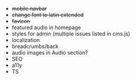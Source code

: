 * ~~mobile navbar~~
* ~~change font to latin extended~~
* ~~favicon~~
* featured audio in homepage
* styles for admin (multiple issues listed in cms.js)
* localization
* breadcrumbs/back
* audio images in Audio section?
* SEO
* a11y
* TS
